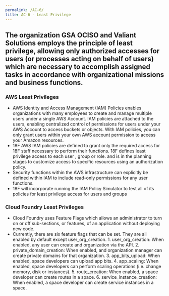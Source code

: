 ```yaml
---
permalink: /AC-6/
title: AC-6 - Least Privilege
---
```

## The organization GSA OCISO and Valiant Solutions employs the principle of least privilege, allowing only authorized accesses for users (or processes acting on behalf of users) which are necessary to accomplish assigned tasks in accordance with organizational missions and business functions.
### AWS Least Privileges  
* AWS Identity and Access Management (IAM) Policies enables organizations with many employees to create and manage multiple users under a single AWS Account. IAM policies are attached to the users, enabling centralized control of permissions for users under your AWS Account to access buckets or objects. With IAM policies, you can only grant users within your own AWS account permission to access your Amazon resources.  
* 18F AWS IAM policies are defined to grant only the required access for 18F staff necessary to perform their functions. 18F defines least privilege access to each user , group or role. and is in the planning stages to customize access  to specific resources using an authorization policy.  
* Security functions within the AWS infrastructure can explicitly be defined within IAM to include read-only permissions for any user functions.  
* 18F will incorporate running the IAM Policy Simulator to test all of its policies for least privilege access for users and groups  
  
### Cloud Foundry Least Privileges  
* Cloud Foundry uses Feature Flags which allows an administrator to turn on or off sub-sections, or features, of an application without deploying new code.  
* Currently, there are six feature flags that can be set. They are all enabled by default except user_org_creation. 1. user_org_creation: When enabled, any user can create and organization via the API. 2. private_domain_creation: When enabled, and organization manager can create private domains for that organization. 3. app_bits_upload: When enabled, space developers can upload app bits. 4. app_scaling: When enabled, space developers can perform scaling operations (i.e. change memory, disk or instances). 5. route_creation: When enabled, a space developer can create routes in a space. 6. service_instance_creation: When enabled, a space developer can create service instances in a space.  
  
